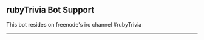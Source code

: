 rubyTrivia Bot Support
----------------------

This bot resides on freenode's irc channel #rubyTrivia

----------



